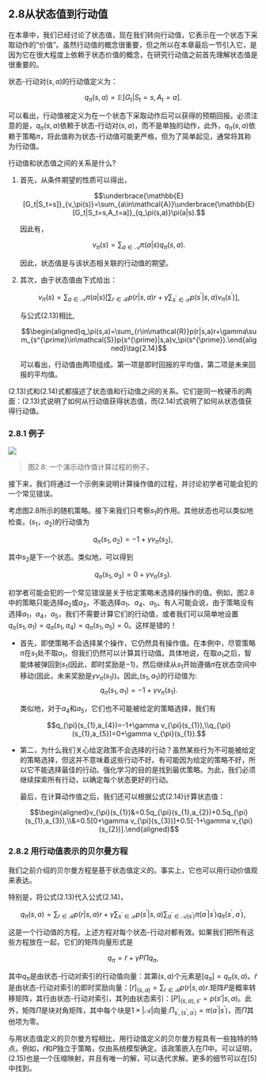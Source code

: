 ## 2.8从状态值到行动值

在本章中，我们已经讨论了状态值，现在我们转向行动值，它表示在一个状态下采取动作的“价值”。虽然行动值的概念很重要，但之所以在本章最后一节引入它，是因为它在很大程度上依赖于状态价值的概念，在研究行动值之前首先理解状态值是很重要的。

状态-行动对$(s,a)$的行动值定义为：

$$q_\pi(s,a)=\mathbb{E}[G_t|S_t=s,A_t=a].$$

可以看出，行动值被定义为在一个状态下采取动作后可以获得的预期回报。必须注意的是，$q_\pi(s,a)$依赖于状态-行动对$(s,a)$，而不是单独的动作，此外，$q_\pi(s,a)$依赖于策略$\pi$，将此值称为状态-行动值可能更严格，但为了简单起见，通常将其称为行动值。

行动值和状态值之间的关系是什么?

1. 首先，从条件期望的性质可以得出，

    $$\underbrace{\mathbb{E}[G_t|S_t=s]}_{v_\pi(s)}=\sum_{a\in\mathcal{A}}\underbrace{\mathbb{E}[G_t|S_t=s,A_t=a]}_{q_\pi(s,a)}\pi(a|s).$$

    因此有，

    $$v_\pi(s)=\sum_{a\in\mathcal{A}}\pi(a|s)q_\pi(s,a).\tag{2.13}$$

    因此，状态值是与该状态相关联的行动值的期望。

2. 其次，由于状态值由下式给出：

    $$v_{\pi}(s)=\sum_{a\in\mathcal{A}}\pi(a|s)\left[\sum_{r\in\mathcal{R}}p(r|s,a)r+\gamma\sum_{s^{\prime}\in\mathcal{S}}p(s^{\prime}|s,a)v_{\pi}(s^{\prime})\right],$$

    与公式$(2.13)$相比,

    $$\begin{aligned}q_\pi(s,a)=\sum_{r\in\mathcal{R}}p(r|s,a)r+\gamma\sum_{s^{\prime}\in\mathcal{S}}p(s^{\prime}|s,a)v_\pi(s^{\prime}).\end{aligned}\tag{2.14}$$

    可以看出，行动值由两项组成。第一项是即时回报的平均值，第二项是未来回报的平均值。

(2.13)式和(2.14)式都描述了状态值和行动值之间的关系。它们是同一枚硬币的两面：(2.13)式说明了如何从行动值获得状态值，而(2.14)式说明了如何从状态值获得行动值。

### 2.8.1 例子

 ![](../img/02/8.png)
 > 图2.8: 一个演示动作值计算过程的例子。

接下来，我们将通过一个示例来说明计算操作值的过程，并讨论初学者可能会犯的一个常见错误。

考虑图$2.8$所示的随机策略。接下来我们只考察$s_1$的作用。其他状态也可以类似地检查。$(s_1，a_2)$的行动值为

$$q_\pi(s_1,a_2)=-1+\gamma v_\pi(s_2),$$

其中$s_2$是下一个状态。类似地，可以得到

$$q_\pi(s_1,a_3)=0+\gamma v_\pi(s_3).$$

初学者可能会犯的一个常见错误是关于给定策略未选择的操作的值。例如，图$2.8$中的策略只能选择$a_2$或$a_3$，不能选择$a_1$、$a_4$、$a_5$。有人可能会说，由于策略没有选择$a_1$，$a_4$，$a_5$，我们不需要计算它们的行动值，或者我们可以简单地设置$q_\pi(s_1,a_1)=q_\pi(s_1,a_4)=q_\pi(s_1,a_5)=0$。这样是错的！

- 首先，即使策略不会选择某个操作，它仍然具有操作值。在本例中，尽管策略$\pi$在$s_1$处不取$a_1$，但我们仍然可以计算其行动值。具体地说，在取$a_1$之后，智能体被弹回到$s_1$(因此，即时奖励是$-1$)，然后继续从$s_1$开始遵循$\pi$在状态空间中移动(因此，未来奖励是$\gamma v_\pi(s_1)$)。因此,$(s_1,a_1)$的行动值为:
    $$q_\pi(s_1,a_1)=-1+\gamma v_\pi(s_1).$$

    类似地，对于$a_4$和$a_5$，它们也不可能被给定的策略选择，我们有

    $$q_{\pi}(s_{1},a_{4})=-1+\gamma v_{\pi}(s_{1}),\\q_{\pi}(s_{1},a_{5})=0+\gamma v_{\pi}(s_{1}).$$

- 第二，为什么我们关心给定政策不会选择的行动？虽然某些行为不可能被给定的策略选择，但这并不意味着这些行动不好。有可能因为给定的策略不好，所以它不能选择最佳的行动。强化学习的目的是找到最优策略。为此，我们必须继续探索所有行动，以确定每个状态更好的行动。
    
    最后，在计算动作值之后，我们还可以根据公式$(2.14)$计算状态值：

    $$\begin{aligned}v_{\pi}(s_{1})&=0.5q_{\pi}(s_{1},a_{2})+0.5q_{\pi}(s_{1},a_{3}),\\&=0.5[0+\gamma v_{\pi}(s_{3})]+0.5[-1+\gamma v_{\pi}(s_{2})].\end{aligned}$$

### 2.8.2 用行动值表示的贝尔曼方程

我们之前介绍的贝尔曼方程是基于状态值定义的。事实上，它也可以用行动价值观来表达。

特别是，将公式$(2.13)$代入公式$(2.14)$，

$$q_\pi(s,a)=\sum_{r\in\mathcal{R}}p(r|s,a)r+\gamma\sum_{s^{\prime}\in\mathcal{S}}p(s^{\prime}|s,a)\sum_{a^{\prime}\in\mathcal{A}(s^{\prime})}\pi(a^{\prime}|s^{\prime})q_\pi(s^{\prime},a^{\prime}),$$

这是一个行动值的方程。上述方程对每个状态-行动对都有效。如果我们把所有这些方程放在一起，它们的矩阵向量形式是

$$q_\pi=\tilde{r}+\gamma P\Pi q_\pi,\tag{2.15}$$

其中$q_\pi$是由状态-行动对索引的行动值向量：其第$(s,a)$个元素是$[q_\pi]=q_\pi(s,a)$。$\tilde{r}$是由状态-行动对索引的即时奖励向量：$[\tilde{r}]_{(s,a)}=\sum_{r\in\mathcal{R}}p(r|s,a)r$.矩阵$P$是概率转移矩阵，其行由状态-行动对索引，其列由状态索引：$[P]_{(s,a),s'}=p(s'|s,a)$。此外，矩阵$\Pi$是块对角矩阵，其中每个块是$1\times|\mathcal{A}|$向量:$\Pi_{s^{\prime},(s^{\prime},a^{\prime})}=\pi(a^{\prime}|s^{\prime})$，而$\Pi$其他项为零。

与用状态值定义的贝尔曼方程相比，用行动值定义的贝尔曼方程具有一些独特的特点。例如，$\tilde{r}$和$P$独立于策略，仅由系统模型确定。该政策嵌入在$\Pi$中。可以证明，(2.15)也是一个压缩映射，并且有唯一的解，可以迭代求解。更多的细节可以在[5]中找到。